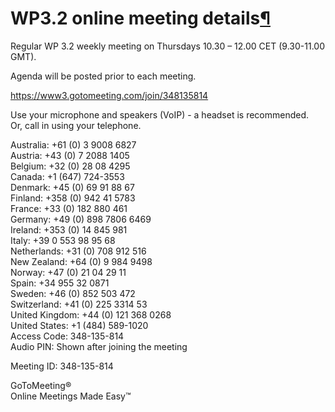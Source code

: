 WP3.2 online meeting details[¶](#WP32-online-meeting-details)
=============================================================

Regular WP 3.2 weekly meeting on Thursdays 10.30 – 12.00 CET (9.30-11.00
GMT).

Agenda will be posted prior to each meeting.

<https://www3.gotomeeting.com/join/348135814>

Use your microphone and speakers (VoIP) - a headset is recommended.\
 Or, call in using your telephone.

Australia: +61 (0) 3 9008 6827\
Austria: +43 (0) 7 2088 1405\
Belgium: +32 (0) 28 08 4295\
Canada: +1 (647) 724-3553\
Denmark: +45 (0) 69 91 88 67\
Finland: +358 (0) 942 41 5783\
France: +33 (0) 182 880 461\
Germany: +49 (0) 898 7806 6469\
Ireland: +353 (0) 14 845 981\
Italy: +39 0 553 98 95 68\
Netherlands: +31 (0) 708 912 516\
New Zealand: +64 (0) 9 984 9498\
Norway: +47 (0) 21 04 29 11\
Spain: +34 955 32 0871\
Sweden: +46 (0) 852 503 472\
Switzerland: +41 (0) 225 3314 53\
United Kingdom: +44 (0) 121 368 0268\
United States: +1 (484) 589-1020\
Access Code: 348-135-814\
Audio PIN: Shown after joining the meeting

Meeting ID: 348-135-814

GoToMeeting®\
Online Meetings Made Easy™

